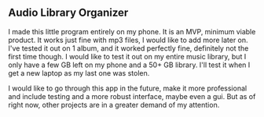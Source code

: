 
## Audio Library Organizer

I made this little program entirely on my phone. It is an MVP, minimum viable product. It works just fine with mp3 files, I would like to add more later on. I've tested it out on 1 album, and it worked perfectly fine, definitely not the first time though. I would like to test it out on my entire music library, but I only have a few GB left on my phone and a 50+ GB library. I'll test it when I get a new laptop as my last one was stolen.

I would like to go through this app in the future, make it more professional and include testing and a more robust interface, maybe even a gui. But as of right now, other projects are in a greater demand of my attention.
